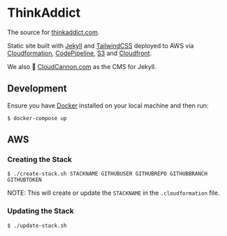 # ThinkAddict

The source for [thinkaddict.com](https://thinkaddict.com).

Static site built with [Jekyll](https://jekyllrb.com/) and [TailwindCSS](https://tailwindcss.com/) deployed to AWS via [Cloudformation](https://aws.amazon.com/cloudformation/), [CodePipeline](https://aws.amazon.com/codepipeline/), [S3](https://aws.amazon.com/s3/) and [Cloudfront](https://aws.amazon.com/cloudfront/).

We also 💜 [CloudCannon.com](https://cloudcannon.com/) as the CMS for Jekyll.

## Development

Ensure you have [Docker](https://www.docker.com/products/docker-desktop) installed on your local machine and then run:

```
$ docker-compose up
```

## AWS

### Creating the Stack

```shell
$ ./create-stack.sh STACKNAME GITHUBUSER GITHUBREPO GITHUBBRANCH GITHUBTOKEN 
```

NOTE: This will create or update the `STACKNAME` in the `.cloudformation` file.

### Updating the Stack

```shell
$ ./update-stack.sh
```
